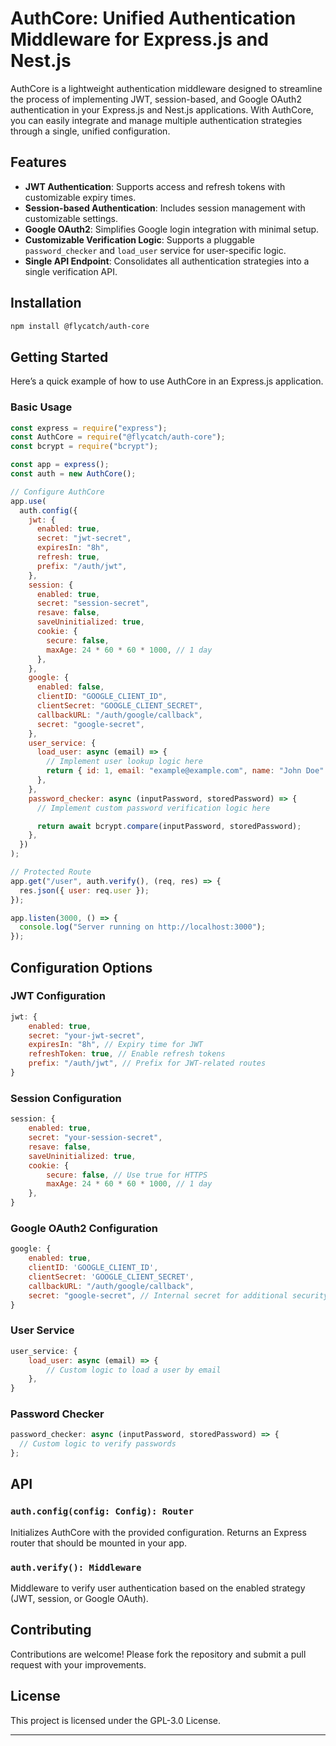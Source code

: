 # AuthCore: Unified Authentication Middleware for Express.js and Nest.js

AuthCore is a lightweight authentication middleware designed to streamline the process of implementing JWT, session-based, and Google OAuth2 authentication in your Express.js and Nest.js applications. With AuthCore, you can easily integrate and manage multiple authentication strategies through a single, unified configuration.

## Features

- **JWT Authentication**: Supports access and refresh tokens with customizable expiry times.
- **Session-based Authentication**: Includes session management with customizable settings.
- **Google OAuth2**: Simplifies Google login integration with minimal setup.
- **Customizable Verification Logic**: Supports a pluggable `password_checker` and `load_user` service for user-specific logic.
- **Single API Endpoint**: Consolidates all authentication strategies into a single verification API.

## Installation

```bash
npm install @flycatch/auth-core
```

## Getting Started

Here’s a quick example of how to use AuthCore in an Express.js application.

### Basic Usage

```javascript
const express = require("express");
const AuthCore = require("@flycatch/auth-core");
const bcrypt = require("bcrypt");

const app = express();
const auth = new AuthCore();

// Configure AuthCore
app.use(
  auth.config({
    jwt: {
      enabled: true,
      secret: "jwt-secret",
      expiresIn: "8h",
      refresh: true,
      prefix: "/auth/jwt",
    },
    session: {
      enabled: true,
      secret: "session-secret",
      resave: false,
      saveUninitialized: true,
      cookie: {
        secure: false,
        maxAge: 24 * 60 * 60 * 1000, // 1 day
      },
    },
    google: {
      enabled: false,
      clientID: "GOOGLE_CLIENT_ID",
      clientSecret: "GOOGLE_CLIENT_SECRET",
      callbackURL: "/auth/google/callback",
      secret: "google-secret",
    },
    user_service: {
      load_user: async (email) => {
        // Implement user lookup logic here
        return { id: 1, email: "example@example.com", name: "John Doe" };
      },
    },
    password_checker: async (inputPassword, storedPassword) => {
      // Implement custom password verification logic here

      return await bcrypt.compare(inputPassword, storedPassword);
    },
  })
);

// Protected Route
app.get("/user", auth.verify(), (req, res) => {
  res.json({ user: req.user });
});

app.listen(3000, () => {
  console.log("Server running on http://localhost:3000");
});
```

## Configuration Options

### JWT Configuration

```javascript
jwt: {
    enabled: true,
    secret: "your-jwt-secret",
    expiresIn: "8h", // Expiry time for JWT
    refreshToken: true, // Enable refresh tokens
    prefix: "/auth/jwt", // Prefix for JWT-related routes
}
```

### Session Configuration

```javascript
session: {
    enabled: true,
    secret: "your-session-secret",
    resave: false,
    saveUninitialized: true,
    cookie: {
        secure: false, // Use true for HTTPS
        maxAge: 24 * 60 * 60 * 1000, // 1 day
    },
}
```

### Google OAuth2 Configuration

```javascript
google: {
    enabled: true,
    clientID: 'GOOGLE_CLIENT_ID',
    clientSecret: 'GOOGLE_CLIENT_SECRET',
    callbackURL: "/auth/google/callback",
    secret: "google-secret", // Internal secret for additional security
}
```

### User Service

```javascript
user_service: {
    load_user: async (email) => {
        // Custom logic to load a user by email
    },
}
```

### Password Checker

```javascript
password_checker: async (inputPassword, storedPassword) => {
  // Custom logic to verify passwords
};
```

## API

### `auth.config(config: Config): Router`

Initializes AuthCore with the provided configuration. Returns an Express router that should be mounted in your app.

### `auth.verify(): Middleware`

Middleware to verify user authentication based on the enabled strategy (JWT, session, or Google OAuth).

## Contributing

Contributions are welcome! Please fork the repository and submit a pull request with your improvements.

## License

This project is licensed under the GPL-3.0 License.

---
